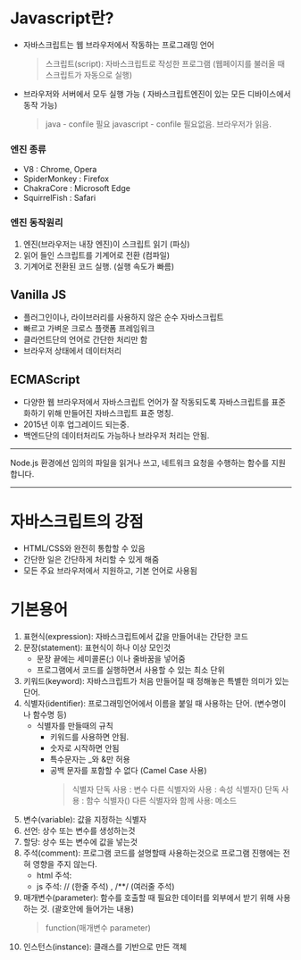 # Javascript란?

- 자바스크립트는 웹 브라우저에서 작동하는 프로그래밍 언어
  > 스크립트(script): 자바스크립트로 작성한 프로그램 (웹페이지를 불러올 때 스크립트가 자동으로 실행)
- 브라우저와 서버에서 모두 실행 가능 ( 자바스크립트엔진이 있는 모든 디바이스에서 동작 가능)
  > java - confile 필요
  > javascript - confile 필요없음. 브라우저가 읽음.

### 엔진 종류

- V8 : Chrome, Opera
- SpiderMonkey : Firefox
- ChakraCore : Microsoft Edge
- SquirrelFish : Safari

### 엔진 동작원리

1. 엔진(브라우저는 내장 엔진)이 스크립트 읽기 (파싱)
2. 읽어 들인 스크립트를 기계어로 전환 (컴파일)
3. 기계어로 전환된 코드 실행. (실행 속도가 빠름)

## Vanilla JS

- 플러그인이나, 라이브러리를 사용하지 않은 순수 자바스크립트
- 빠르고 가벼운 크로스 플랫폼 프레임워크
- 클라언트단의 언어로 간단한 처리만 함
- 브라우저 상태에서 데이터처리

## ECMAScript

- 다양한 웹 브라우저에서 자바스크립트 언어가 잘 작동되도록 자바스크립트를 표준화하기 위해 만들어진 자바스크립트 표준 명칭.
- 2015년 이후 업그레이드 되는중.
- 백엔드단의 데이터처리도 가능하나 브라우저 처리는 안됨.

---

Node.js 환경에선 임의의 파일을 읽거나 쓰고, 네트워크 요청을 수행하는 함수를 지원합니다.

---

# 자바스크립트의 강점

- HTML/CSS와 완전히 통합할 수 있음
- 간단한 일은 간단하게 처리할 수 있게 해줌
- 모든 주요 브라우저에서 지원하고, 기본 언어로 사용됨

# 기본용어

1. 표현식(expression): 자바스크립트에서 값을 만들어내는 간단한 코드
2. 문장(statement): 표현식이 하나 이상 모인것
   - 문장 끝에는 세미콜론(;) 이나 줄바꿈을 넣어줌
   - 프로그램에서 코드를 실행하면서 사용할 수 있는 최소 단위
3. 키워드(keyword): 자바스크립트가 처음 만들어질 때 정해놓은 특별한 의미가 있는 단어.
4. 식별자(identifier): 프로그래밍언어에서 이름을 붙일 때 사용하는 단어. (변수명이나 함수명 등)
   - 식별자를 만들때의 규칙
     - 키워드를 사용하면 안됨.
     - 숫자로 시작하면 안됨
     - 특수문자는 \_와 &만 허용
     - 공백 문자를 포함할 수 없다 (Camel Case 사용)
       > 식별자 단독 사용 : 변수
       > 다른 식별자와 사용 : 속성
       > 식별자() 단독 사용 : 함수
       > 식별자() 다른 식별자와 함께 사용: 메소드
5. 변수(variable): 값을 지정하는 식별자
6. 선언: 상수 또는 변수를 생성하는것
7. 할당: 상수 또는 변수에 값을 넣는것
8. 주석(comment): 프로그램 코드를 설명할때 사용하는것으로 프로그램 진행에는 전혀 영향을 주지 않는다.
   - html 주석: <!-- -->
   - js 주석: // (한줄 주석) , /\*\*/ (여러줄 주석)
9. 매개변수(parameter): 함수를 호출할 때 필요한 데이터를 외부에서 받기 위해 사용하는 것. (괄호안에 들어가는 내용)
   > function(매개변수 parameter)
10. 인스턴스(instance): 클래스를 기반으로 만든 객체
